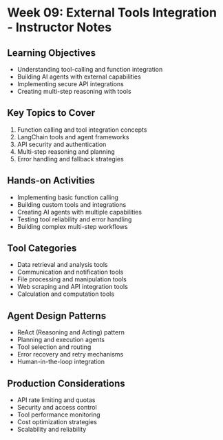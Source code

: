 # Week 09: External Tools Integration - Instructor Notes

## Learning Objectives
- Understanding tool-calling and function integration
- Building AI agents with external capabilities
- Implementing secure API integrations
- Creating multi-step reasoning with tools

## Key Topics to Cover
1. Function calling and tool integration concepts
2. LangChain tools and agent frameworks
3. API security and authentication
4. Multi-step reasoning and planning
5. Error handling and fallback strategies

## Hands-on Activities
- Implementing basic function calling
- Building custom tools and integrations
- Creating AI agents with multiple capabilities
- Testing tool reliability and error handling
- Building complex multi-step workflows

## Tool Categories
- Data retrieval and analysis tools
- Communication and notification tools
- File processing and manipulation tools
- Web scraping and API integration tools
- Calculation and computation tools

## Agent Design Patterns
- ReAct (Reasoning and Acting) pattern
- Planning and execution agents
- Tool selection and routing
- Error recovery and retry mechanisms
- Human-in-the-loop integration

## Production Considerations
- API rate limiting and quotas
- Security and access control
- Tool performance monitoring
- Cost optimization strategies
- Scalability and reliability 